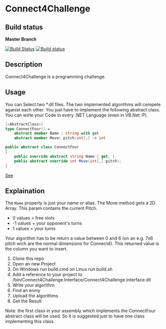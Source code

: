# Connect4Challenge

## Build status

**Master Branch**

[![Build Status](https://travis-ci.org/Jallah/Connect4Challenge.svg?branch=master)](https://travis-ci.org/Jallah/Connect4Challenge)
[![Build status](https://ci.appveyor.com/api/projects/status/tngsbj4u54o90fit/branch/master?svg=true)](https://ci.appveyor.com/project/Jallah/connect4challenge/branch/master)

## Description
Connect4Challenge is a programming challenge.

## Usage
You can Select two *.dll files. The two implemented algorithms will cempete aganist each other. You just have to implement the following abstract class.
You can wirte your Code in every .NET Language (even in VB.Net :P).

``` fsharp
[<AbstractClass>]
type ConnectFour() =
    abstract member Name : string with get
    abstract member Move: pitch:int[,] -> int
```

``` csharp
public abstract class ConnectFour
{
	public override abstract string Name { get; }
	public abstract override int Move(int[,] pitch);
}
```
[See](https://github.com/Jallah/Connect4Challenge/blob/master/src/Connect4Challenge.Interface/ConnectFour.fs)

## Explaination
The ``Name`` property is just your name or alias. The Move method gets a 2D Array. This param contains the current Pitch.

* 0 values = free slots
* -1 values = your opponent's turns
* 1 values = your turns

Your algorithm has to be return a value between 0 and 6 (on an e.g. 7x6 pitch wich are the normal dimensions for Connect4). This returned value is the column you want to insert.

1. Clone this repo
2. Open an new Project
3. On Windows run build.cmd on Linux run build.sh
4. Add a reference to your project to /bin/Connect4Challenge.Interface/Connect4Challenge.Interface.dll
5. Write your algorithm
6. Find an enmy
7. Upload the algorithms
8. Get the Result

Note: the first class in your assembly which implements the ConnectFour abstract class will be used. So it is suggested just to have one
class implementing this class.


